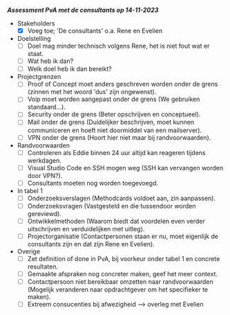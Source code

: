 ***Assessment PvA met de consultants op 14-11-2023***

- Stakeholders
  - [x] Voeg toe; 'De consultants' o.a. Rene en Evelien

- Doelstelling
  - [ ] Doel mag minder technisch volgens Rene, het is niet fout wat er staat.
  - [ ] Wat heb ik dan?
  - [ ] Welk doel heb ik dan bereikt?

- Projectgrenzen
  - [ ] Proof of Concept moet anders geschreven worden onder de grens (zinnen met het woord 'dus' zijn ongewenst).
  - [ ] Voip moet worden aangepast onder de grens (We gebruiken standaard...).
  - [ ] Security onder de grens (Beter opschrijven en conceptueel).
  - [ ] Mail onder de grens (Duidelijker beschrijven, moet kunnen communiceren en hoeft niet doormiddel van een mailserver).
  - [ ] VPN onder de grens (Hoort hier niet maar bij randvoorwaarden).

- Randvoorwaarden
  - [ ] Controleren als Eddie binnen 24 uur altijd kan reageren tijdens werkdagen.
  - [ ] Visual Studio Code en SSH mogen weg (SSH kan vervangen worden door VPN?).
  - [ ] Consultants moeten nog worden toegevoegd.

- In tabel 1
  - [ ] Onderzoeksverslagen (Methodcards voldoet aan, zin aanpassen).
  - [ ] Onderzoeksvragen (Vastgesteld en die tussendoor worden gereviewd).
  - [ ] Ontwikkelmethoden (Waarom biedt dat voordelen even verder uitschrijven en verduidelijken met uitleg).
  - [ ] Projectorganisatie (Contactpersonen staan er nu, moet eigenlijk de consultants zijn en dat zijn Rene en Evelien).

- Overige
  - [ ] Zet definition of done in PvA, bij voorkeur onder tabel 1 en concrete resultaten.
  - [ ] Gemaakte afspraken nog concreter maken, geef het meer context.
  - [ ] Contactpersoon niet bereikbaar omzetten naar randvoorwaarden (Mogelijk veranderen naar opdrachtgever om het specifieker te maken).
  - [ ] Extreem consucenties bij afwezigheid --> overleg met Evelien
